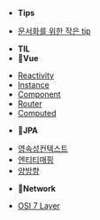 - **Tips**
* [문서화를 위한 작은 tip](/etc/tips.md)
- **TIL**
- **🐹Vue**
* [Reactivity](/TIL/vue-reactivity.md)
* [Instance](/TIL/vue-instance.md)
* [Component](/TIL/vue-component.md)
* [Router](/TIL/vue-router.md)
* [Computed](/TIL/vue-computed.md)

- **🐻JPA**
* [영속성컨텍스트](/TIL/JPA/jpa-persistence-context.md)
* [엔티티매핑](/TIL/JPA/jpa-entity-mapping.md)
* [양방향](/TIL/JPA/jpa-relation-mapping.md)


- **🐯Network**
* [OSI 7 Layer](/TIL/network/osi7-layer.md)